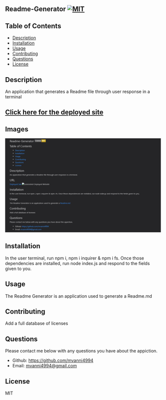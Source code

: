 

## Readme-Generator [![MIT](https://img.shields.io/badge/License-MIT-yellow.svg)](https://opensource.org/licenses/MIT)

## Table of Contents
* [Description](#description)
* [Installation](#installation)
* [Usage](#usage)
* [Contributing](#contributing)
* [Questions](#questions)
* [License](#license)

## Description 
An application that generates a Readme file through user response in a terminal

## [Click here for the deployed site](https://mvanni4994.github.io/Readme-Generator/)

## Images
![Screenshot Deployed Website](https://github.com/mvanni4994/Readme-Generator/blob/main/assets/Capture.JPG?raw=true)

## Installation
In the user terminal, run npm i, npm i inquirer & npm i fs. Once those dependencies are installed, run node index.js and respond to the fields given to you.

## Usage
The Readme Generator is an application used to generate a Readme.md

## Contributing
Add a full database of licenses

## Questions
Please contact me below with any questions you have about the appiction.
* Github: https://github.com/mvanni4994
* Email: mvanni4994@gmail.com

## License
MIT